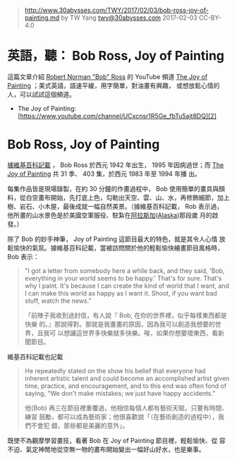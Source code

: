 ﻿> http://www.30abysses.com/TWY/2017/02/03/bob-ross-joy-of-painting.md
> by TW Yang <twy@30abysses.com> 2017-02-03 CC-BY-4.0

# 英語，聽： Bob Ross, Joy of Painting

這篇文章介紹 [Robert Norman "Bob" Ross][1]  的 YouTube  頻道
[The Joy of Painting][2]  ；美式英語，語速平緩，用字簡單，對油畫有興趣，
或想放鬆心情的人，可以試試這個頻道。

* The Joy of Painting: [https://www.youtube.com/channel/UCxcnsr1R5Ge_fbTu5ajt8DQ][2]

[1]: https://en.wikipedia.org/wiki/Bob_Ross
[2]: https://www.youtube.com/channel/UCxcnsr1R5Ge_fbTu5ajt8DQ



# Bob Ross, Joy of Painting

[據維基百科記載][1] ， Bob Ross 於西元 1942 年出生， 1995 年因病過世；而
[The Joy of Painting][3]  共 31 季、 403  集，於西元 1983 年至 1994 年播
出。

[3]: https://en.wikipedia.org/wiki/The_Joy_of_Painting

每集作品皆是現場錄製，在約 30 分鐘的作畫過程中， Bob  使用簡單的畫具與顏
料，從白空畫布開始，先打底上色，勾勒出天空、雲、山、水，再修飾細節，加上
樹、岩石、小木屋，最後成就一幅自然美景。（據維基百科記載， Rob  表示過，
他所畫的山水景色是於美國空軍服役、駐紮在[阿拉斯加][4]([Alaska][5])那段歲
月的啟發。）

[4]: https://zh.wikipedia.org/zh-tw/%E9%98%BF%E6%8B%89%E6%96%AF%E5%8A%A0%E5%B7%9E
[5]: https://en.wikipedia.org/wiki/Alaska

除了 Bob  的妙手神筆， Joy of Painting  這節目最大的特色，就是其令人心情
放鬆愉快的氣氛。據維基百科記載，當被訪問關於他的輕鬆愉快繪畫節目風格時，
Bob 表示：

> "I got a letter from somebody here a while back, and they said, 'Bob,
> everything in your world seems to be happy.' That's for sure. That's
> why I paint. It's because I can create the kind of world that I want,
> and I can make this world as happy as I want it. Shoot, if you want
> bad stuff, watch the news."
>
> 「前陣子我收到過封信，有人說『 Bob, 在你的世界裡，似乎每樣東西都是快樂
> 的。』那說得對。那就是我畫畫的原因，因為我可以創造我想要的世界，且我可
> 以想讓這世界多快樂就多快樂。唉，如果你想要壞東西，看新聞節目。

維基百科記載也記載

> He repeatedly stated on the show his belief that everyone had inherent
> artistic talent and could become an accomplished artist given time,
> practice, and encouragement, and to this end was often fond of saying,
> "We don't make mistakes; we just have happy accidents."
>
> 他(Bob) 再三在節目裡重覆過，他相信每個人都有藝術天賦，只要有時間、練習
> 鼓勵，都可以成為藝術家；他很喜歡說「（在藝術創造的過程中），我們不會犯
> 錯，那些都是美麗的意外」。

既使不為觀摩學習畫技，看著 Bob  在 Joy of Painting  節目裡，輕鬆愉快、從
容不迫、氣定神閒地從空無一物的畫布開始變出一幅好山好水，也是樂事。
